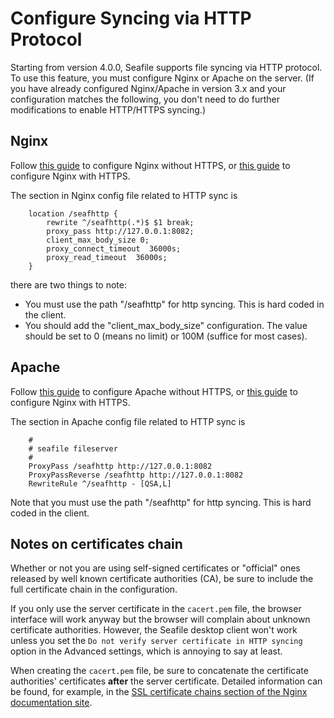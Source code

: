 # Configure Syncing via HTTP Protocol

Starting from version 4.0.0, Seafile supports file syncing via HTTP protocol. To use this feature, you must configure Nginx or Apache on the server. (If you have already configured Nginx/Apache in version 3.x and your configuration matches the following, you don't need to do further modifications to enable HTTP/HTTPS syncing.)

## Nginx

Follow [this guide](deploy_with_nginx.md) to configure Nginx without HTTPS, or [this guide](https_with_nginx.md) to configure Nginx with HTTPS.

The section in Nginx config file related to HTTP sync is

```
    location /seafhttp {
        rewrite ^/seafhttp(.*)$ $1 break;
        proxy_pass http://127.0.0.1:8082;
        client_max_body_size 0;
        proxy_connect_timeout  36000s;
        proxy_read_timeout  36000s;
    }
```

there are two things to note:

* You must use the path "/seafhttp" for http syncing. This is hard coded in the client.
* You should add the "client_max_body_size" configuration. The value should be set to 0 (means no limit) or 100M (suffice for most cases).

## Apache

Follow [this guide](deploy_with_apache.md) to configure Apache without HTTPS, or [this guide](https_with_apache.md) to configure Nginx with HTTPS.

The section in Apache config file related to HTTP sync is

```
    #
    # seafile fileserver
    #
    ProxyPass /seafhttp http://127.0.0.1:8082
    ProxyPassReverse /seafhttp http://127.0.0.1:8082
    RewriteRule ^/seafhttp - [QSA,L]
```

Note that you must use the path "/seafhttp" for http syncing. This is hard coded in the client.

## Notes on certificates chain
Whether or not you are using self-signed certificates or "official" ones released by well known certificate authorities (CA), be sure to include the full certificate chain in the configuration.

If you only use the server certificate in the ```cacert.pem``` file, the browser interface will work anyway but the browser will complain about unknown certificate authorities. However, the Seafile desktop client won't work unless you set the ```Do not verify server certificate in HTTP syncing``` option in the Advanced settings, which is annoying to say at least.

When creating the ```cacert.pem``` file, be sure to concatenate the certificate authorities' certificates **after** the server certificate. Detailed information can be found, for example, in the [SSL certificate chains section of the Nginx documentation site](http://nginx.org/en/docs/http/configuring_https_servers.html#chains).
